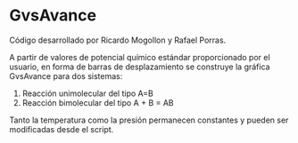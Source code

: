 # GvsAvance
Código desarrollado por Ricardo Mogollon y Rafael Porras.

A partir de valores de potencial químico estándar proporcionado por el usuario, en forma de barras de desplazamiento se construye la gráfica GvsAvance para dos sistemas:

1) Reacción unimolecular del tipo A=B
2) Reacción bimolecular del tipo A + B = AB

Tanto la temperatura como la presión permanecen constantes y pueden ser modificadas desde el script.
